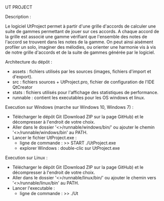 UT PROJECT

Description :

Le logiciel UtProject permet à partir d'une grille d'accords de calculer une suite de gammes permettant de jouer sur ces accords.
A chaque accord de la grille est associé une gamme vérifiant que l'ensemble des notes de l'accord se trouvent dans les notes de la gamme.
On peut ainsi aisément profiler un solo, imaginer des mélodies, ou orienter une harmonie vis à vis de notre grille d'accords et de la suite de gammes générée par le logiciel.

Architecture du dépôt :

- assets : fichiers utilisés par les sources (images, fichiers d'import et d'export).
- src : fichiers sources + UtProject.pro, fichier de configuration de l'IDE QtCreator
- stats : fichiers utilisés pour l'affichage des statistiques de performance.
- runnable : contient les executables pour les OS windows et linux.

Execution sur Windows (marche sur Windows 10, Windows 7) :
- Télécharger le dépôt Git (Download ZIP sur la page GitHub) et le décompresser à l'endroit de votre choix.
- Aller dans le dossier '<<your path to repo>>/runnable/windows/bin/' 
  ou ajouter le chemin '<<your path to repo>>/runnable/windows/bin' au PATH.
- Lancer le fichier UtProject.exe :
  * ligne de commande : >> START ./UtProject.exe
  * explorer Windows : double-clic sur UtProject.exe
  
Execution sur Linux : 
- Télécharger le dépôt Git (Download ZIP sur la page GitHub) et le décompresser à l'endroit de votre choix.
- Aller dans le dossier '<<your path to repo>>/runnable/linux/bin/' 
  ou ajouter le chemin vers '<<your path to repo>>/runnable/linux/bin' au PATH.
- Lancer l'executable :
  * ligne de commande : >> ./Ut  
